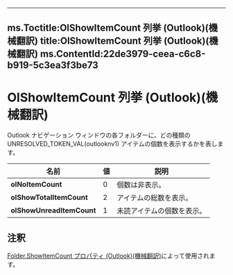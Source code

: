 

---
ms.Toctitle:OlShowItemCount 列挙 (Outlook)(機械翻訳)
title:OlShowItemCount 列挙 (Outlook)(機械翻訳)
ms.ContentId:22de3979-ceea-c6c8-b919-5c3ea3f3be73
---
# OlShowItemCount 列挙 (Outlook)(機械翻訳)




Outlook ナビゲーション ウィンドウの各フォルダーに、どの種類の UNRESOLVED_TOKEN_VAL(outlooknv1) アイテムの個数を表示するかを表します。

|**名前**|**値**|**説明**|
|---|---|---|
|**olNoItemCount**|0|個数は非表示。|
|**olShowTotalItemCount**|2|アイテムの総数を表示。|
|**olShowUnreadItemCount**|1|未読アイテムの個数を表示。|



## 注釈
[Folder.ShowItemCount プロパティ (Outlook)(機械翻訳)](3ce32c47-5f92-82ca-5ac3-b3d6f24e5f36.md)によって使用されます。




